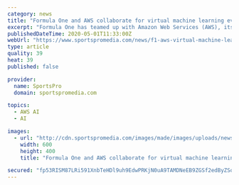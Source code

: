 ```yaml
---
category: news
title: "Formula One and AWS collaborate for virtual machine learning event"
excerpt: "Formula One has teamed up with Amazon Web Services (AWS), its official cloud and machine learning partner, to create a virtual event that will see professional racers compete against amateur developers from around the world."
publishedDateTime: 2020-05-01T11:33:00Z
webUrl: "https://www.sportspromedia.com/news/f1-aws-virtual-machine-learning-esports"
type: article
quality: 39
heat: 39
published: false

provider:
  name: SportsPro
  domain: sportspromedia.com

topics:
  - AWS AI
  - AI

images:
  - url: "http://cdn.sportspromedia.com/images/made/images/uploads/news/danniel_ricciardo_aussie_gp_2020_600_400.jpg"
    width: 600
    height: 400
    title: "Formula One and AWS collaborate for virtual machine learning event"

secured: "fp53RISM87LRi591XnbTeHDl9uh9EdwPRKjN0uA9TAMDNeEB9ZGSf2edByZSo96ucUdJOPf5De+NI3ozp/FtRbNdpo4iseirLWp4RqbYdxmZ6UBInJnp0/hc/qSnmhc4I05jBD0xKZmLnOxYoXRM3dI9RRPpbNpFRnwO4/LHPWd74kWTx1io1hJ9z83JHw/Lo66YVUK0PoeCWCZTXL8MbaT5qwzCW6JNX3fWVSbw/FCmtmLj7QUGs9EzVeB8+utf0Q8n/C4htj/hK4AadPsFl9AD+RGJ1i6cq6Lop/CToqhbTSH7CJeABeUiyPvhpg3RFv4bw+TyakNURn7uhEOeAbfECo5ixrWcwi6bGMJ4c/0vxCOzrKLn0bl8J4LvyXgjm9YioIwUuWvtkP+TXWYcHWh1GVb4rsrE/oaYnw1pb8S3ldYgQmPKGth66S48swAJheHyucdzTxryEuyMSzqrp+6Y0qjQZwhN5gvnQSiMfbw=;vQdo5JcmcCQvUCIYE55qhQ=="
---
```



